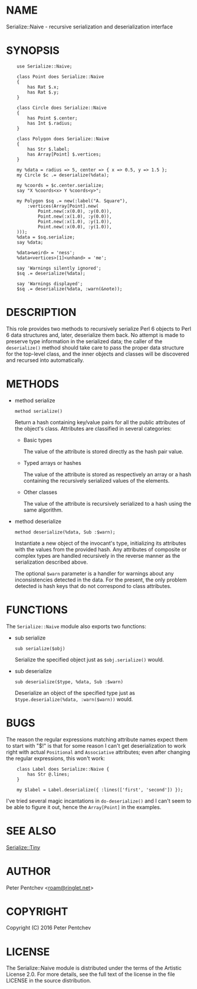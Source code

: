 NAME
====

Serialize::Naive - recursive serialization and deserialization interface

SYNOPSIS
========

        use Serialize::Naive;

        class Point does Serialize::Naive
        {
            has Rat $.x;
            has Rat $.y;
        }

        class Circle does Serialize::Naive
        {
            has Point $.center;
            has Int $.radius;
        }

        class Polygon does Serialize::Naive
        {
            has Str $.label;
            has Array[Point] $.vertices;
        }

        my %data = radius => 5, center => { x => 0.5, y => 1.5 };
        my Circle $c .= deserialize(%data);

        my %coords = $c.center.serialize;
        say "X %coords<x> Y %coords<y>";

        my Polygon $sq .= new(:label("A. Square"),
            :vertices(Array[Point].new(
                Point.new(:x(0.0), :y(0.0)),
                Point.new(:x(1.0), :y(0.0)),
                Point.new(:x(1.0), :y(1.0)),
                Point.new(:x(0.0), :y(1.0)),
        )));
        %data = $sq.serialize;
        say %data;

        %data<weird> = 'ness';
        %data<vertices>[1]<unhand> = 'me';

        say 'Warnings silently ignored';
        $sq .= deserialize(%data);

        say 'Warnings displayed';
        $sq .= deserialize(%data, :warn(&note));

DESCRIPTION
===========

This role provides two methods to recursively serialize Perl 6 objects to Perl 6 data structures and, later, deserialize them back. No attempt is made to preserve type information in the serialized data; the caller of the `deserialize()` method should take care to pass the proper data structure for the top-level class, and the inner objects and classes will be discovered and recursed into automatically.

METHODS
=======

  * method serialize

        method serialize()

    Return a hash containing key/value pairs for all the public attributes of the object's class. Attributes are classified in several categories:

      * Basic types

        The value of the attribute is stored directly as the hash pair value.

      * Typed arrays or hashes

        The value of the attribute is stored as respectively an array or a hash containing the recursively serialized values of the elements.

      * Other classes

        The value of the attribute is recursively serialized to a hash using the same algorithm.

  * method deserialize

        method deserialize(%data, Sub :$warn);

    Instantiate a new object of the invocant's type, initializing its attributes with the values from the provided hash. Any attributes of composite or complex types are handled recursively in the reverse manner as the serialization described above.

    The optional `$warn` parameter is a handler for warnings about any inconsistencies detected in the data. For the present, the only problem detected is hash keys that do not correspond to class attributes.

FUNCTIONS
=========

The `Serialize::Naive` module also exports two functions:

  * sub serialize

        sub serialize($obj)

    Serialize the specified object just as `$obj.serialize()` would.

  * sub deserialize

        sub deserialize($type, %data, Sub :$warn)

    Deserialize an object of the specified type just as `$type.deserialize(%data, :warn($warn))` would.

BUGS
====

The reason the regular expressions matching attribute names expect them to start with "$!" is that for some reason I can't get deserialization to work right with actual `Positional` and `Associative` attributes; even after changing the regular expressions, this won't work:

        class Label does Serialize::Naive {
            has Str @.lines;
        }

        my $label = Label.deserialize({ :lines(['first', 'second']) });

I've tried several magic incantations in `do-deserialize()` and I can't seem to be able to figure it out, hence the `Array[Point]` in the examples.

SEE ALSO
========

[Serialize::Tiny](https://modules.perl6.org/dist/Serialize::Tiny)

AUTHOR
======

Peter Pentchev <[roam@ringlet.net](mailto:roam@ringlet.net)>

COPYRIGHT
=========

Copyright (C) 2016 Peter Pentchev

LICENSE
=======

The Serialize::Naive module is distributed under the terms of the Artistic License 2.0. For more details, see the full text of the license in the file LICENSE in the source distribution.
